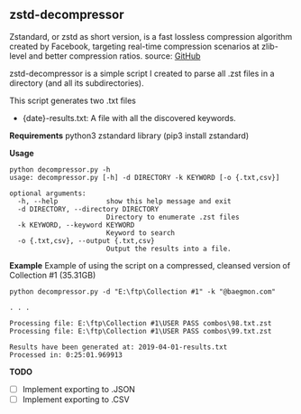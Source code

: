 ## zstd-decompressor

Zstandard, or zstd as short version, is a fast lossless compression algorithm created by Facebook, targeting real-time compression scenarios at zlib-level and better compression ratios. source: [GitHub](https://github.com/facebook/zstd)

zstd-decompressor is a simple script I created to parse all .zst files in a directory (and all its subdirectories).

This script generates two .txt files
- {date}-results.txt: A file with all the discovered keywords.

**Requirements**
python3
zstandard library (pip3 install zstandard)

**Usage**
```
python decompressor.py -h
usage: decompressor.py [-h] -d DIRECTORY -k KEYWORD [-o {.txt,csv}]

optional arguments:
  -h, --help            show this help message and exit
  -d DIRECTORY, --directory DIRECTORY
                        Directory to enumerate .zst files
  -k KEYWORD, --keyword KEYWORD
                        Keyword to search
  -o {.txt,csv}, --output {.txt,csv}
                        Output the results into a file.
```

**Example**
Example of using the script on a compressed, cleansed version of Collection #1 (35.31GB)
```
python decompressor.py -d "E:\ftp\Collection #1" -k "@baegmon.com"

. . .

Processing file: E:\ftp\Collection #1\USER PASS combos\98.txt.zst
Processing file: E:\ftp\Collection #1\USER PASS combos\99.txt.zst

Results have been generated at: 2019-04-01-results.txt
Processed in: 0:25:01.969913
```

**TODO**
- [ ] Implement exporting to .JSON
- [ ] Implement exporting to .CSV
